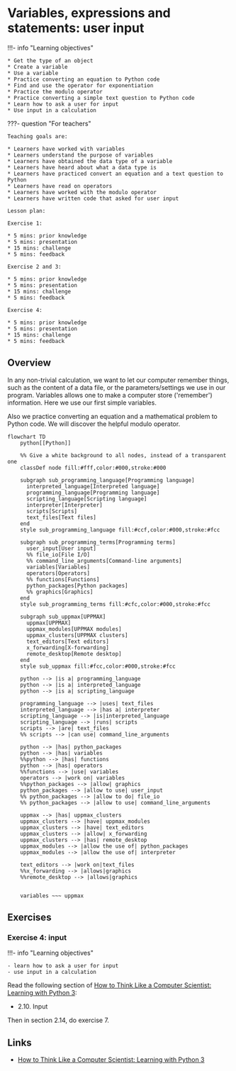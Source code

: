 # Variables, expressions and statements: user input

!!!- info "Learning objectives"

    * Get the type of an object
    * Create a variable
    * Use a variable
    * Practice converting an equation to Python code
    * Find and use the operator for exponentiation
    * Practice the modulo operator
    * Practice converting a simple text question to Python code
    * Learn how to ask a user for input
    * Use input in a calculation

???- question "For teachers"

    Teaching goals are:

    * Learners have worked with variables
    * Learners understand the purpose of variables
    * Learners have obtained the data type of a variable
    * Learners have heard about what a data type is
    * Learners have practiced convert an equation and a text question to Python
    * Learners have read on operators
    * Learners have worked with the modulo operator
    * Learners have written code that asked for user input

    Lesson plan:

    Exercise 1:

    * 5 mins: prior knowledge
    * 5 mins: presentation
    * 15 mins: challenge
    * 5 mins: feedback

    Exercise 2 and 3:

    * 5 mins: prior knowledge
    * 5 mins: presentation
    * 15 mins: challenge
    * 5 mins: feedback

    Exercise 4:

    * 5 mins: prior knowledge
    * 5 mins: presentation
    * 15 mins: challenge
    * 5 mins: feedback

## Overview

In any non-trivial calculation, we want to let our computer remember
things, such as the content of a data file, or the parameters/settings
we use in our program. Variables allows one to make a computer
store ('remember') information. Here we use our first simple variables.

Also we practice converting an equation and a mathematical problem
to Python code. We will discover the helpful modulo operator.

```mermaid
flowchart TD
    python[[Python]]

    %% Give a white background to all nodes, instead of a transparent one
    classDef node fill:#fff,color:#000,stroke:#000

    subgraph sub_programming_language[Programming language]
      interpreted_language[Interpreted language]
      programming_language[Programming language]
      scripting_language[Scripting language]
      interpreter[Interpreter]
      scripts[Scripts]
      text_files[Text files]
    end
    style sub_programming_language fill:#ccf,color:#000,stroke:#fcc

    subgraph sub_programming_terms[Programming terms]
      user_input[User input]
      %% file_io[File I/O]
      %% command_line_arguments[Command-line arguments]
      variables[Variables]
      operators[Operators]
      %% functions[Functions]
      python_packages[Python packages]
      %% graphics[Graphics]
    end 
    style sub_programming_terms fill:#cfc,color:#000,stroke:#fcc

    subgraph sub_uppmax[UPPMAX]
      uppmax[UPPMAX]
      uppmax_modules[UPPMAX modules]
      uppmax_clusters[UPPMAX clusters]
      text_editors[Text editors]
      x_forwarding[X-forwarding]
      remote_desktop[Remote desktop]
    end
    style sub_uppmax fill:#fcc,color:#000,stroke:#fcc

    python --> |is a| programming_language
    python --> |is a| interpreted_language
    python --> |is a| scripting_language

    programming_language --> |uses| text_files
    interpreted_language --> |has a| interpreter
    scripting_language --> |is|interpreted_language
    scripting_language --> |runs| scripts
    scripts --> |are| text_files
    %% scripts --> |can use| command_line_arguments

    python --> |has| python_packages
    python --> |has| variables
    %%python --> |has| functions
    python --> |has| operators
    %%functions --> |use| variables
    operators --> |work on| variables
    %%python_packages --> |allow| graphics
    python_packages --> |allow to use| user_input
    %% python_packages --> |allow to do| file_io
    %% python_packages --> |allow to use| command_line_arguments

    uppmax --> |has| uppmax_clusters
    uppmax_clusters --> |have| uppmax_modules
    uppmax_clusters --> |have| text_editors
    uppmax_clusters --> |allow| x_forwarding
    uppmax_clusters --> |has| remote_desktop
    uppmax_modules --> |allow the use of| python_packages
    uppmax_modules --> |allow the use of| interpreter

    text_editors --> |work on|text_files
    %%x_forwarding --> |allows|graphics
    %%remote_desktop --> |allows|graphics
    

    variables ~~~ uppmax
```


## Exercises

### Exercise 4: input

!!!- info "Learning objectives"

    - learn how to ask a user for input
    - use input in a calculation

Read the following section of [How to Think Like a Computer Scientist: Learning with Python 3](https://openbookproject.net/thinkcs/python/english3e/index.html):

- 2.10. Input

Then in section 2.14, do exercise 7.

## Links

 * [How to Think Like a Computer Scientist: Learning with Python 3](https://openbookproject.net/thinkcs/python/english3e/index.html)
